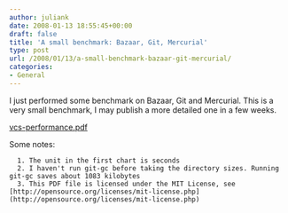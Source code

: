 ```yaml
---
author: juliank
date: 2008-01-13 18:55:45+00:00
draft: false
title: 'A small benchmark: Bazaar, Git, Mercurial'
type: post
url: /2008/01/13/a-small-benchmark-bazaar-git-mercurial/
categories:
- General
---
```


I just performed some benchmark on Bazaar, Git and Mercurial. This is a very small benchmark, I may publish a more detailed one in a few weeks.

[vcs-performance.pdf](/images/2008-01-13-a-small-benchmark-bazaar-git-mercurial/vcs-performance.pdf)

Some notes:



	  1. The unit in the first chart is seconds
	  2. I haven't run git-gc before taking the directory sizes. Running git-gc saves about 1083 kilobytes
	  3. This PDF file is licensed under the MIT License, see [http://opensource.org/licenses/mit-license.php](http://opensource.org/licenses/mit-license.php)

